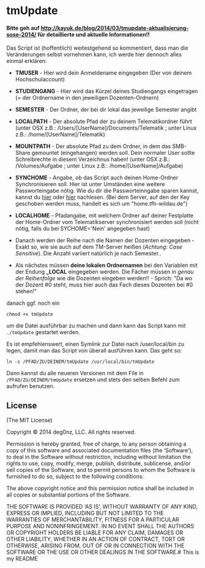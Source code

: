 

# tmUpdate

#### Bitte geh auf http://kayuk.de/blog/2014/03/tmupdate-aktualisierung-sose-2014/ für detaillierte und aktuelle Informationen!!

Das Script ist (hoffentlich) weitestgehend so kommentiert, dass man die Veränderungen selbst vornehmen kann, ich werde hier dennoch alles einmal erklären:

* **TMUSER** - Hier wird dein Anmeldename eingegeben (Der von deinem Hochschulaccount)


* **STUDIENGANG** - Hier wird das Kürzel deines Studiengangs eingetragen (= der Ordnername in den jeweiligen Dozenten-Ordnern)


* **SEMESTER** - Der Ordner, der bei dir lokal das jeweilige Semester angibt


* **LOCALPATH** -  Der absolute Pfad der zu deinem Telematikordner führt (unter OSX z.B.: /Users/[UserName]/Documents/Telematik ; unter Linux z.B.: /home/[UserName]/Telematik)

* **MOUNTPATH** - Der absolute Pfad zu dem Ordner, in dem das SMB-Share gemountet (eingehangen) werden soll. Dein normaler User sollte Schreibrechte in diesem Verzeichnus haben! (unter OSX z.B.: /Volumes/Aufgabe ; unter Linux z.B.: /home/[UserName]/Aufgabe)

* **SYNCHOME** - Angabe, ob das Script auch deinen Home-Ordner Synchronisieren soll. Hier ist unter Umständen eine weitere Passworteingabe nötig. Wie du dir die Passworteinngabe sparen kannst, kannst du [hier](http://serverfault.com/questions/241588/how-to-automate-ssh-login-with-password) oder [hier](http://kayuk.de/blog/2014/01/script-zum-abgleich-lokaler-daten-mit-telematikserver-der-th-wildau/) nachlesen. (Bei dem Server, auf den der Key geschoben werden muss, handelt es sich um "home.tfh-wildau.de")

* **LOCALHOME** - Pfadangabe, mit welchem Ordner auf deiner Festplatte der Home-Ordner vom Telematikserver synchronisiert werden soll (nicht nötig, falls du bei SYCHOME='Nein' angegeben hast)


* Danach werden der Reihe nach die Namen der Dozenten eingegeben - Exakt so, wie sie auch auf dem TM-Server heißen (*Achtung: Case Sensitive*). Die Anzahl variiert natürlich je nach Semester..


* Als nächstes müssen **deine lokalen Ordnernamen** bei den Variablen mit der Endung **_LOCAL** eingegeben werden. Die Fächer müssen in *genau der Reihenfolge* wie die Dozenten eingeben werden!! - Sprich: "Da wo der Dozent #0 steht, muss hier auch das Fach dieses Dozenten bei #0 stehen!"

danach ggf. noch ein

	chmod +x tmUpdate
um die Datei ausführbar zu machen und dann kann das Script kann mit `./tmUpdate` gestartet werden.

Es ist empfehlenswert, einen Symlink zur Datei nach /user/local/bin zu legen, damit man das Script von überall ausführen kann.
Das geht so:

	ln -s /PFAD/ZU/DEINEM/tmUpdate /usr/local/bin/tmUpdate
Dann kannst du alle neueren Versionen mit dem File in `/PFAD/ZU/DEINEM/tmUpdate` ersetzen und stets den selben Befehl zum aufrufen benutzen.

## License

(The MIT License)

Copyright © 2014 deg0nz, LLC. All rights reserved.

Permission is hereby granted, free of charge, to any person obtaining a copy of this software and associated documentation files (the ‘Software’), to deal in the Software without restriction, including without limitation the rights to use, copy, modify, merge, publish, distribute, sublicense, and/or sell copies of the Software, and to permit persons to whom the Software is furnished to do so, subject to the following conditions:

The above copyright notice and this permission notice shall be included in all copies or substantial portions of the Software.

THE SOFTWARE IS PROVIDED ‘AS IS’, WITHOUT WARRANTY OF ANY KIND, EXPRESS OR IMPLIED, INCLUDING BUT NOT LIMITED TO THE WARRANTIES OF MERCHANTABILITY, FITNESS FOR A PARTICULAR PURPOSE AND NONINFRINGEMENT. IN NO EVENT SHALL THE AUTHORS OR COPYRIGHT HOLDERS BE LIABLE FOR ANY CLAIM, DAMAGES OR OTHER LIABILITY, WHETHER IN AN ACTION OF CONTRACT, TORT OR OTHERWISE, ARISING FROM, OUT OF OR IN CONNECTION WITH THE SOFTWARE OR THE USE OR OTHER DEALINGS IN THE SOFTWARE.# This is my README

